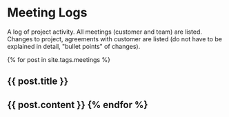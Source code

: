 # Meeting Logs #

A log of project activity. All meetings (customer and team) are listed. Changes to project, agreements with customer are listed (do not have to be explained in detail, "bullet points" of changes).

{% for post in site.tags.meetings %}
  <h2>{{ post.title }}<h2>
  {{ post.content }}
{% endfor %}

